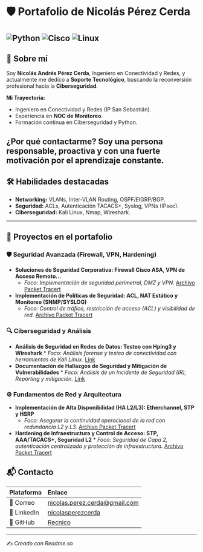 # 🛡️ Portafolio de Nicolás Pérez Cerda
![Python](https://img.shields.io/badge/Python-3776AB?style=for-the-badge&logo=python&logoColor=white)
![Cisco](https://img.shields.io/badge/Cisco-1BA0D7?style=for-the-badge&logo=cisco&logoColor=white)
![Linux](https://img.shields.io/badge/Linux-FCC624?style=for-the-badge&logo=linux&logoColor=black)
---

## 👤 Sobre mí

Soy **Nicolás Andrés Pérez Cerda**, Ingeniero en Conectividad y Redes, y actualmente me dedico a **Soporte Tecnológico**, buscando la reconversión profesional hacia la **Ciberseguridad**.

**Mi Trayectoria:**
* Ingeniero en Conectividad y Redes (IP San Sebastián).
* Experiencia en **NOC de Monitoreo**.
* Formación continua en Ciberseguridad y Python.

**¿Por qué contactarme?**
Soy una persona **responsable, proactiva** y con una fuerte motivación por el aprendizaje constante.
---
## 🛠️ Habilidades destacadas

* **Networking:** VLANs, Inter-VLAN Routing, OSPF/EIGRP/BGP.
* **Seguridad:** ACLs, Autenticación TACACS+, Syslog, VPNs (IPsec).
* **Ciberseguridad:** Kali Linux, Nmap, Wireshark.

---
## 📁 Proyectos en el portafolio

### 🛡️ Seguridad Avanzada (Firewall, VPN, Hardening)
* **Soluciones de Seguridad Corporativa: Firewall Cisco ASA, VPN de Acceso Remoto...**
  * *Foco: Implementación de seguridad perimetral, DMZ y VPN.* [Archivo Packet Tracert](https://drive.google.com/file/d/19kWHh3tJvBpkttV4DVBgv-Ci5MAmPjTS/view?usp=drive_link)
* **Implementación de Políticas de Seguridad: ACL, NAT Estático y Monitoreo (SNMP/SYSLOG)**
  * *Foco: Control de tráfico, restricción de acceso (ACL) y visibilidad de red.* [Archivo Packet Tracert](https://drive.google.com/file/d/10arOpSYmTNtU1tFBdrxiF41rpPDDnyyI/view?usp=drive_link)

### 🔍 Ciberseguridad y Análisis
* **Análisis de Seguridad en Redes de Datos: Testeo con Hping3 y Wireshark** * *Foco: Análisis forense y testeo de conectividad con herramientas de Kali Linux.* [Link](https://docs.google.com/document/d/1F_2BTmyfGmp6yGGPQyK2txbxGLnvGvsa/edit?usp=drive_link&ouid=108335102691958278528&rtpof=true&sd=true)
* **Documentación de Hallazgos de Seguridad y Mitigación de Vulnerabilidades** * *Foco: Análisis de un Incidente de Seguridad (IR), Reporting y mitigación.* [Link](https://docs.google.com/document/d/1-taIb7uiCI1fEmRRwx-gy71bD6BMYhLW/edit?usp=drive_link&ouid=108335102691958278528&rtpof=true&sd=true)


### ⚙️ Fundamentos de Red y Arquitectura
* **Implementación de Alta Disponibilidad (HA L2/L3): Etherchannel, STP y HSRP**
  * *Foco: Asegurar la continuidad operacional de la red con redundancia L2 y L3.* [Archivo Packet Tracert](https://drive.google.com/file/d/1iHEpsGeqPmi9f6oS6rK3UVzp7UwSXa9y/view?usp=drive_link)
* **Hardening de Infraestructura y Control de Acceso: STP, AAA/TACACS+, Seguridad L2** * *Foco: Seguridad de Capa 2, autenticación centralizada y protección de infraestructura.* [Archivo Packet Tracert](https://drive.google.com/file/d/1_lOJIwCNiEJEWDgi3_F3XRmY0Wy-Zu7a/view?usp=drive_link)

## 📬 Contacto

| Plataforma | Enlace |
| :--- | :--- |
| 📧 Correo | [nicolas.perez.cerda@gmail.com](mailto:nicolas.perez.cerda@gmail.com) |
| 💼 LinkedIn | [nicolasperezcerda](https://www.linkedin.com/in/nicolasperezcerda/) |
| 🐙 GitHub | [Recnico](https://github.com/Recnico) |

---

✍️ *Creado con Readme.so*
